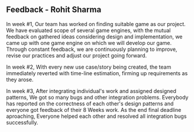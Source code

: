 ## Feedback - Rohit Sharma
In week #1, Our team has worked on finding suitable game as our project. We have evaluated scope of several game engines, with the mutual feedback on gathered ideas considering design and implementation, we came up with one game engine on which we will develop our game. Through constant feedback, we are continuously planning to improve, revise our practices and adjust our project going forward.

In week #2, With every new use case/story being created, the team immediately reverted with time-line estimation, firming up requirements as they arose.

In week #3, After integrating individual's work and assigned designed patterns, We got so many bugs and other integration problems. Everybody has reported on the correctness of each other's design patterns and everyone got feedback of their 8 Weeks work. As the end final deadline aproaching, Everyone helped each other and resolved all integration bugs successfully.  